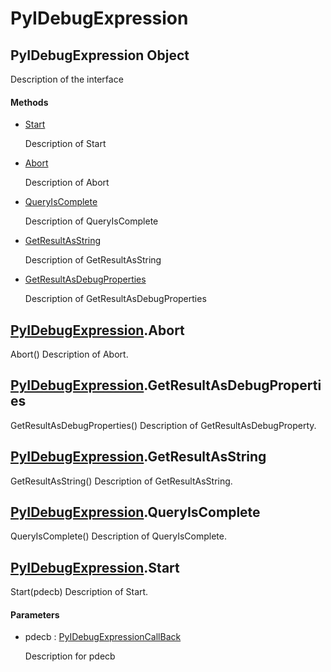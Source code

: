 # PyIDebugExpression


## PyIDebugExpression Object

Description of the interface

#### Methods

  - [Start](PyIDebugExpression.md#pyidebugexpressionstart)

    Description of Start&nbsp;

  - [Abort](PyIDebugExpression.md#pyidebugexpressionabort)

    Description of Abort&nbsp;

  - [QueryIsComplete](PyIDebugExpression.md#pyidebugexpressionqueryiscomplete)

    Description of QueryIsComplete&nbsp;

  - [GetResultAsString](PyIDebugExpression.md#pyidebugexpressiongetresultasstring)

    Description of GetResultAsString&nbsp;

  - [GetResultAsDebugProperties](PyIDebugExpression.md#pyidebugexpressiongetresultasdebugproperties)

    Description of GetResultAsDebugProperties&nbsp;


## [PyIDebugExpression](PyIDebugExpression.md#pyidebugexpression)\.Abort

Abort\(\)
Description of Abort\.


## [PyIDebugExpression](PyIDebugExpression.md#pyidebugexpression)\.GetResultAsDebugProperties

GetResultAsDebugProperties\(\)
Description of GetResultAsDebugProperty\.


## [PyIDebugExpression](PyIDebugExpression.md#pyidebugexpression)\.GetResultAsString

GetResultAsString\(\)
Description of GetResultAsString\.


## [PyIDebugExpression](PyIDebugExpression.md#pyidebugexpression)\.QueryIsComplete

QueryIsComplete\(\)
Description of QueryIsComplete\.


## [PyIDebugExpression](PyIDebugExpression.md#pyidebugexpression)\.Start

Start\(pdecb\)
Description of Start\.

#### Parameters

  - pdecb : [PyIDebugExpressionCallBack](PyIDebugExpressionCallBack.md)

    Description for pdecb